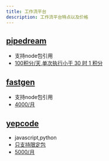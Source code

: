 ```yaml
---
title: 工作流平台
description: 工作流平台特点以及价格
---
```


## [pipedream](https://pipedream.com/)

- 支持node包引用
- [100积分/天](https://pipedream.com/pricing),[单次执行小于 30 时 1 积分](https://pipedream.com/docs/pricing/#how-does-workflow-memory-affect-credits)


## [fastgen](https://app.fastgen.com/)

- 支持node包引用
- [4000/月](https://fastgen.com/pricing)


## [yepcode](https://cloud.yepcode.io/)

- javascript,python
- [只支持限定包](https://yepcode.io/docs/libraries)
- [5000/月](https://cloud.yepcode.io/dgjx/settings/details)